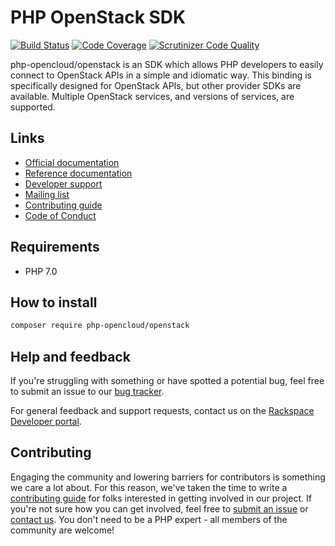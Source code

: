 # PHP OpenStack SDK

[![Build Status](https://travis-ci.org/php-opencloud/openstack.svg?branch=master)](https://travis-ci.org/php-opencloud/openstack)
[![Code Coverage](https://scrutinizer-ci.com/g/php-opencloud/openstack/badges/coverage.png?b=master)](https://scrutinizer-ci.com/g/php-opencloud/openstack/?branch=master)
[![Scrutinizer Code Quality](https://scrutinizer-ci.com/g/php-opencloud/openstack/badges/quality-score.png?b=master)](https://scrutinizer-ci.com/g/php-opencloud/openstack/?branch=master)

php-opencloud/openstack is an SDK which allows PHP developers to easily connect to OpenStack APIs in a simple and 
idiomatic way. This binding is specifically designed for OpenStack APIs, but other provider SDKs are available. Multiple 
OpenStack services, and versions of services, are supported.

## Links

* [Official documentation](http://docs.os.php-opencloud.com/)
* [Reference documentation](http://refdocs.os.php-opencloud.com)
* [Developer support](https://developer.rackspace.com/)
* [Mailing list](https://groups.google.com/forum/#!forum/php-opencloud)
* [Contributing guide](/CONTRIBUTING.md)
* [Code of Conduct](/CODE_OF_CONDUCT.md)

## Requirements

* PHP 7.0

## How to install

```bash
composer require php-opencloud/openstack
```

## Help and feedback

If you're struggling with something or have spotted a potential bug, feel free to submit an issue to our 
[bug tracker](https://github.com/php-opencloud/openstack/issues). 

For general feedback and support requests, contact us on the 
[Rackspace Developer portal](https://developer.rackspace.com/support/).

## Contributing

Engaging the community and lowering barriers for contributors is something we care a lot about. For this reason, we've 
taken the time to write a [contributing guide](CONTRIBUTING.md) for folks interested in getting involved in our project. 
If you're not sure how you can get involved, feel free to 
[submit an issue](https://github.com/php-opencloud/openstack/issues/new) or 
[contact us](https://developer.rackspace.com/support/). You don't need to be a PHP expert - all members of the 
community are welcome!

